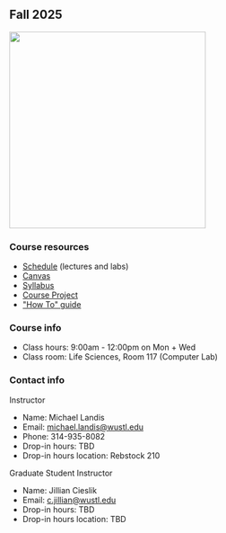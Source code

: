 ## Fall 2025

<img src="assets/home/biol4220_logo_trim.png" width="350"/>

### Course resources

* [Schedule](course_schedule.md) (lectures and labs)
* [Canvas](https://wustl.instructure.com/courses/93893)
* [Syllabus](https://docs.google.com/document/d/1dKYfde0X5M6hDkAPgRK1TTpCjtQEg6Zwvj-gFFvMp_A/edit?usp=sharing)
* [Course Project](course_project.md)
* ["How To" guide](how_to_guide.md)


### Course info

* Class hours: 9:00am - 12:00pm on Mon + Wed
* Class room: Life Sciences, Room 117 (Computer Lab)


### Contact info

Instructor
* Name: Michael Landis
* Email: michael.landis@wustl.edu
* Phone: 314-935-8082
* Drop-in hours: TBD
* Drop-in hours location: Rebstock 210

Graduate Student Instructor
* Name: Jillian Cieslik
* Email: c.jillian@wustl.edu
* Drop-in hours: TBD
* Drop-in hours location: TBD
